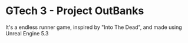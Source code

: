 # GTech 3 - Project OutBanks
It's a endless runner game, inspired by "Into The Dead", and made using Unreal Engine 5.3
